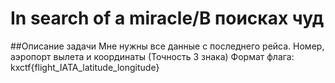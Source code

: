 # In search of a miracle/В поисках чуд

##Описание задачи
Мне нужны все данные c последнего рейса. Номер, аэропорт вылета и координаты (Точность 3 знака)
Формат флага: kxctf{flight_IATA_latitude_longitude}
